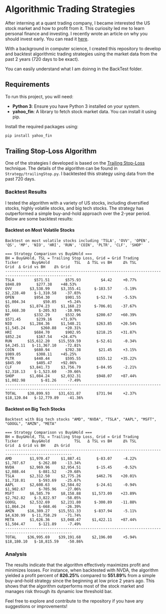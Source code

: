 # Algorithmic Trading Strategies

After interning at a quant trading company, I became interested the US stock market and how to profit from it. This curiosity led me to learn personal finance and investing. I recently wrote an article on why you should invest early. You can read it [here](https://khznote.notion.site/Invest-early-the-power-of-compound-interest-3b5a087607c2416fadf653e370ad3223).

With a background in computer science, I created this repository to develop and backtest algorithmic trading strategies using the market data from the past 2 years (720 days to be exact).

You can easily understand what I am doinng in the BackTest folder.

## Requirements

To run this project, you will need:
- **Python 3**: Ensure you have Python 3 installed on your system.
- **yahoo_fin**: A library to fetch stock market data. You can install it using pip.

Install the required packages using:

```bash
pip install yahoo_fin
```

## Trailing Stop-Loss Algorithm

One of the strategies I developed is based on the [Trailing Stop-Loss](https://www.investopedia.com/articles/trading/08/trailing-stop-loss.asp) technique. The details of the algorithm can be found in `Strategy/trailingStop.py`. I backtested this strategy using data from the past 720 days.

### Backtest Results

I tested the algorithm with a variety of US stocks, including diversified stocks, highly volatile stocks, and big tech stocks. The strategy has outperformed a simple buy-and-hold approach over the 2-year period. Below are some backtest results:

#### Backtest on Most Volatile Stocks
```
Backtest on most volatile stocks including 'TSLA', 'OVV', 'OPEN', 'QS', 'MP', 'NIO', 'HRI', 'RUN', 'COIN', 'PLTR', 'CLF', 'SHOP'

=== Strategy Comparison vs Buy&Hold ===
BH = Buy&Hold, TSL = Trailing Stop Loss, Grid = Grid Trading
Ticker      Buy&Hold           TSL   Δ TSL vs BH     Δ% TSL          Grid  Δ Grid vs BH    Δ% Grid
----------------------------------------------------------------------------------------------------
TSLA         $571.51       $575.93         $4.42     +0.77%       $848.89       $277.38    +48.53%
OVV        $3,538.99     $3,355.41      $-183.57     -5.19%     $2,228.40    $-1,310.58    -37.03%
OPEN         $954.30       $901.55       $-52.74     -5.53%     $1,004.34        $50.05     +5.24%
QS         $1,874.23     $1,168.23      $-706.01    -37.67%     $1,668.30      $-205.93    -10.99%
MP           $332.29       $532.96       $200.67    +60.39%       $571.45       $239.16    +71.97%
NIO        $1,284.36     $1,548.21       $263.85    +20.54%     $1,545.24       $260.88    +20.31%
HRI          $684.70       $902.95       $218.25    +31.87%       $852.24       $167.54    +24.47%
RUN       $15,612.20    $15,559.59       $-52.61     -0.34%     $4,245.11   $-11,367.10    -72.81%
COIN         $680.94       $702.38        $21.45     +3.15%       $989.05       $308.11    +45.25%
PLTR         $440.44       $595.55       $155.12    +35.22%       $845.90       $405.47    +92.06%
CLF        $3,841.73     $3,756.79       $-84.95     -2.21%     $2,318.13    $-1,523.60    -39.66%
SHOP       $1,084.24     $2,032.31       $948.07    +87.44%     $1,002.98       $-81.26     -7.49%
----------------------------------------------------------------------------------------------------
TOTAL     $30,899.93    $31,631.87       $731.94     +2.37%    $18,120.04   $-12,779.89    -41.36%
```
#### Backtest on Big Tech Stocks
```
Backtest with Big tech stocks "AMD", "NVDA", "TSLA", "AAPL", "MSFT", "GOOGL", "AMZN", "META"

=== Strategy Comparison vs Buy&Hold ===
BH = Buy&Hold, TSL = Trailing Stop Loss, Grid = Grid Trading
Ticker      Buy&Hold           TSL   Δ TSL vs BH     Δ% TSL          Grid  Δ Grid vs BH    Δ% Grid
----------------------------------------------------------------------------------------------------
AMD        $1,970.47     $1,887.41       $-83.07     -4.22%     $1,707.67      $-262.80    -13.34%
NVDA       $2,969.96     $2,954.51       $-15.45     -0.52%     $2,088.44      $-881.52    -29.68%
TSLA       $2,312.50     $2,775.26       $462.76    +20.01%     $1,718.81      $-593.69    -25.67%
AAPL       $2,608.63     $2,584.02       $-24.61     -0.94%     $1,902.67      $-705.96    -27.06%
MSFT       $6,585.79     $8,158.88     $1,573.09    +23.89%     $2,762.82    $-3,822.97    -58.05%
GOOGL      $2,532.69     $2,231.80      $-300.89    -11.88%     $1,864.24      $-668.46    -26.39%
AMZN      $16,389.27    $15,551.33      $-837.94     -5.11%     $4,630.99   $-11,758.29    -71.74%
META       $1,626.36     $3,048.47     $1,422.11    +87.44%     $1,504.47      $-121.89     -7.49%
----------------------------------------------------------------------------------------------------
TOTAL     $36,995.69    $39,191.68     $2,196.00     +5.94%    $18,180.10   $-18,815.59    -50.86%
```

### Analysis

The results indicate that the algorithm effectively maximizes profit and minimizes losses. For instance, when backtested with NVDA, the algorithm yielded a profit percent of **826.25%** compared to **551.89%** from a simple buy-and-hold strategy since the beginning at low price 2 years ago. This shows that the algorithm outperforms most of the stock market and manages risk through its dynamic low threshold bar.

Feel free to explore and contribute to the repository if you have any suggestions or improvements!